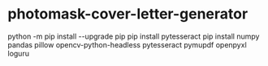 # photomask-cover-letter-generator

python -m pip install --upgrade pip
pip install pytesseract
pip install numpy pandas pillow opencv-python-headless pytesseract pymupdf openpyxl loguru

